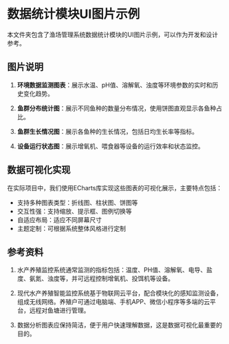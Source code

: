 # 数据统计模块UI图片示例

本文件夹包含了渔场管理系统数据统计模块的UI图片示例，可以作为开发和设计参考。

## 图片说明

1. **环境数据监测图表**：展示水温、pH值、溶解氧、浊度等环境参数的实时和历史变化趋势。

2. **鱼群分布统计图**：展示不同鱼种的数量分布情况，使用饼图直观显示各鱼种占比。

3. **鱼群生长情况图**：展示各鱼种的生长情况，包括日均生长率等指标。

4. **设备运行状态图**：展示增氧机、喂食器等设备的运行效率和状态监控。

## 数据可视化实现

在实际项目中，我们使用ECharts库实现这些图表的可视化展示，主要特点包括：

- 支持多种图表类型：折线图、柱状图、饼图等
- 交互性强：支持缩放、提示框、图例切换等
- 自适应布局：适应不同屏幕尺寸
- 主题定制：可根据系统整体风格进行定制

## 参考资料

1. 水产养殖监控系统通常监测的指标包括：温度、PH值、溶解氧、电导、盐度、氨氮、浊度等，并可远程控制增氧机、投饵机等设备。

2. 现代水产养殖智能监控系统基于物联网云平台，配合模块化的感知监测设备，组成无线网络。养殖户可通过电脑端、手机APP、微信小程序等多端的云平台，远程对鱼塘进行管理。

3. 数据分析图表应保持简洁，便于用户快速理解数据，这是数据可视化最重要的目的。